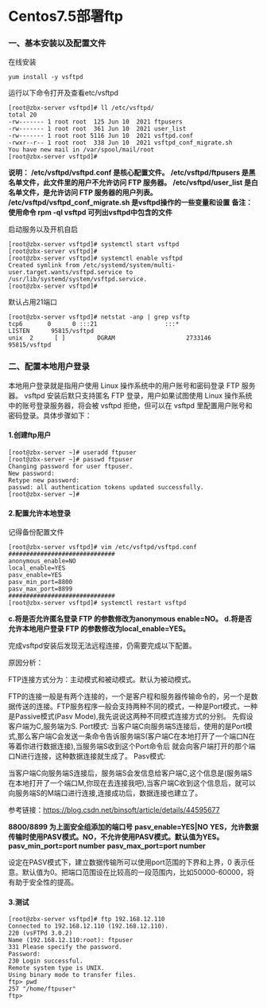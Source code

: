 # Centos7.5部署ftp

### 一、基本安装以及配置文件

在线安装

```
yum install -y vsftpd
```

运行以下命令打开及查看etc/vsftpd

```
[root@zbx-server vsftpd]# ll /etc/vsftpd/
total 20
-rw------- 1 root root  125 Jun 10  2021 ftpusers
-rw------- 1 root root  361 Jun 10  2021 user_list
-rw------- 1 root root 5116 Jun 10  2021 vsftpd.conf
-rwxr--r-- 1 root root  338 Jun 10  2021 vsftpd_conf_migrate.sh
You have new mail in /var/spool/mail/root
[root@zbx-server vsftpd]# 
```

**说明：**
**/etc/vsftpd/vsftpd.conf 是核心配置文件。**
**/etc/vsftpd/ftpusers 是黑名单文件，此文件里的用户不允许访问 FTP 服务器。**
**/etc/vsftpd/user_list  是白名单文件，是允许访问 FTP 服务器的用户列表。**
**/etc/vsftpd/vsftpd_conf_migrate.sh  是vsftpd操作的一些变量和设置**
**备注：使用命令 rpm -ql vsftpd  可列出vsftpd中包含的文件**

启动服务以及开机自启

```
[root@zbx-server vsftpd]# systemctl start vsftpd
[root@zbx-server vsftpd]# 
[root@zbx-server vsftpd]# systemctl enable vsftpd
Created symlink from /etc/systemd/system/multi-user.target.wants/vsftpd.service to /usr/lib/systemd/system/vsftpd.service.
[root@zbx-server vsftpd]# 
```

默认占用21端口

```
[root@zbx-server vsftpd]# netstat -anp | grep vsftp
tcp6       0      0 :::21                   :::*                    LISTEN      95815/vsftpd        
unix  2      [ ]         DGRAM                    2733146  95815/vsftpd         
```



### 二、配置本地用户登录

本地用户登录就是指用户使用 Linux 操作系统中的用户账号和密码登录 FTP 服务器。
vsftpd 安装后默只支持匿名 FTP 登录，用户如果试图使用 Linux 操作系统中的账号登录服务器，将会被 vsftpd 拒绝，但可以在 vsftpd 里配置用户账号和密码登录。具体步骤如下：



#### 1.创建ftp用户

```
[root@zbx-server ~]# useradd ftpuser
[root@zbx-server ~]# passwd ftpuser
Changing password for user ftpuser.
New password: 
Retype new password: 
passwd: all authentication tokens updated successfully.
[root@zbx-server ~]# 
```



#### 2.配置允许本地登录

记得备份配置文件

```
[root@zbx-server vsftpd]# vim /etc/vsftpd/vsftpd.conf
##############################
anonymous_enable=NO
local_enable=YES
pasv_enable=YES
pasv_min_port=8800
pasv_max_port=8899
##############################
[root@zbx-server vsftpd]# systemctl restart vsftpd
```

**c.将是否允许匿名登录 FTP 的参数修改为anonymous enable=NO。**
**d.将是否允许本地用户登录 FTP 的参数修改为local_enable=YES。**

完成vsftpd安装后发现无法远程连接，仍需要完成以下配置。

原因分析：

FTP连接方式分为：主动模式和被动模式。默认为被动模式。

FTP的连接一般是有两个连接的，一个是客户程和服务器传输命令的，另一个是数据传送的连接。FTP服务程序一般会支持两种不同的模式，一种是Port模式，一种是Passive模式(Pasv Mode),我先说说这两种不同模式连接方式的分别。
先假设客户端为C,服务端为S.
Port模式:
当客户端C向服务端S连接后，使用的是Port模式,那么客户端C会发送一条命令告诉服务端S(客户端C在本地打开了一个端口N在等着你进行数据连接),当服务端S收到这个Port命令后 就会向客户端打开的那个端口N进行连接，这种数据连接就生成了。
Pasv模式:

当客户端C向服务端S连接后，服务端S会发信息给客户端C,这个信息是(服务端S在本地打开了一个端口M,你现在去连接我吧),当客户端C收到这个信息后，就可以向服务端S的M端口进行连接,连接成功后，数据连接也建立了。

参考链接：https://blog.csdn.net/binsoft/article/details/44595677

**8800/8899 为上面安全组添加的端口号**
**pasv_enable=YES|NO**
**YES，允许数据传输时使用PASV模式。NO，不允许使用PASV模式。默认值为YES。**
**pasv_min_port=port number** 
**pasv_max_port=port number**

设定在PASV模式下，建立数据传输所可以使用port范围的下界和上界，0 表示任意。默认值为0。把端口范围设在比较高的一段范围内，比如50000-60000，将有助于安全性的提高。



#### 3.测试

```
[root@zbx-server vsftpd]# ftp 192.168.12.110
Connected to 192.168.12.110 (192.168.12.110).
220 (vsFTPd 3.0.2)
Name (192.168.12.110:root): ftpuser
331 Please specify the password.
Password:
230 Login successful.
Remote system type is UNIX.
Using binary mode to transfer files.
ftp> pwd
257 "/home/ftpuser"
ftp> 
```

